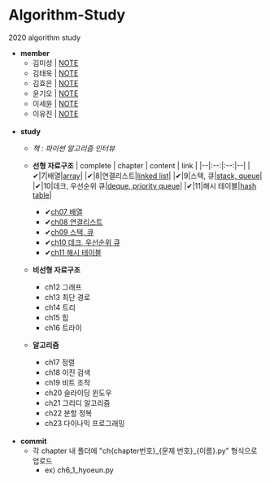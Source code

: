 # Algorithm-Study
2020 algorithm study

* **member**
  - 김미성 | [NOTE]()
  - 김태욱 | [NOTE]()
  - 김효은 | [NOTE](https://hyoeun-log.tistory.com/)
  - 윤기오 | [NOTE]()
  - 이세윤 | [NOTE](https://blog.naver.com/ericalee97)
  - 이유진 | [NOTE]()
<br><br>
* **study**
  - _책 : 파이썬 알고리즘 인터뷰_
  - **선형 자료구조**
  | complete | chapter | content | link |
  |--|:--:|:--:|--|
  |✔|7|배열|[array](https://github.com/hyo-eun-kim/algorithm-study/tree/main/ch07)|
  |✔|8|연결리스트|[linked list](https://github.com/hyo-eun-kim/algorithm-study/tree/main/ch08)|
  |✔|9|스택, 큐|[stack, queue](https://github.com/hyo-eun-kim/algorithm-study/tree/main/ch09)|
  |✔|10|데크, 우선순위 큐|[deque, priority queue](https://github.com/hyo-eun-kim/algorithm-study/tree/main/ch10)|
  |✔|11|해시 테이블|[hash table](https://github.com/hyo-eun-kim/algorithm-study/tree/main/ch11)|
  
    - ✔[ch07  배열](https://github.com/hyo-eun-kim/algorithm-study/tree/main/ch07)
    - ✔[ch08  연결리스트](https://github.com/hyo-eun-kim/algorithm-study/tree/main/ch08)
    - ✔[ch09  스택, 큐](https://github.com/hyo-eun-kim/algorithm-study/tree/main/ch09)
    - ✔[ch10 데크, 우선순위 큐](https://github.com/hyo-eun-kim/algorithm-study/tree/main/ch10)
    - ✔[ch11 해시 테이블](https://github.com/hyo-eun-kim/algorithm-study/tree/main/ch11)
  - **비선형 자료구조**
    - ch12 그래프
    - ch13 최단 경로
    - ch14 트리
    - ch15 힙
    - ch16 트라이
  - **알고리즘**
    - ch17 정렬
    - ch18 이진 검색
    - ch19 비트 조작
    - ch20 슬라이딩 윈도우
    - ch21 그리디 알고리즘
    - ch22 분할 정복
    - ch23 다이나믹 프로그래밍
<br><br>    
* **commit**
    - 각 chapter 내 폴더에 "ch{chapter번호}\_{문제 번호}\_{이름}.py" 형식으로 업로드
      - ex) ch6_1_hyoeun.py
 


